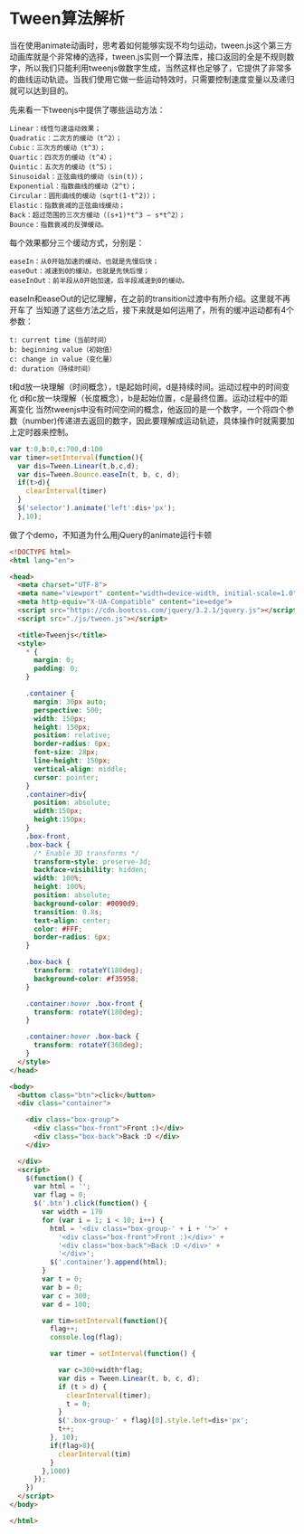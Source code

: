 # Tween算法解析

当在使用animate动画时，思考着如何能够实现不均匀运动，tween.js这个第三方动画库就是个非常棒的选择，tween.js实则一个算法库，接口返回的全是不规则数字，所以我们只能利用tweenjs做数字生成，当然这样也足够了，它提供了非常多的曲线运动轨迹。当我们使用它做一些运动特效时，只需要控制速度变量以及递归就可以达到目的。

先来看一下tweenjs中提供了哪些运动方法：
``` text
Linear：线性匀速运动效果；
Quadratic：二次方的缓动（t^2）；
Cubic：三次方的缓动（t^3）；
Quartic：四次方的缓动（t^4）；
Quintic：五次方的缓动（t^5）；
Sinusoidal：正弦曲线的缓动（sin(t)）；
Exponential：指数曲线的缓动（2^t）；
Circular：圆形曲线的缓动（sqrt(1-t^2)）；
Elastic：指数衰减的正弦曲线缓动；
Back：超过范围的三次方缓动（(s+1)*t^3 – s*t^2）；
Bounce：指数衰减的反弹缓动。
```

每个效果都分三个缓动方式，分别是：
``` text
easeIn：从0开始加速的缓动，也就是先慢后快；
easeOut：减速到0的缓动，也就是先快后慢；
easeInOut：前半段从0开始加速，后半段减速到0的缓动。
```
easeIn和easeOut的记忆理解，在之前的transition过渡中有所介绍。这里就不再开车了
当知道了这些方法之后，接下来就是如何运用了，所有的缓冲运动都有4个参数：
``` text
t: current time（当前时间）
b: beginning value（初始值）
c: change in value（变化量）
d: duration（持续时间）
```
t和d放一块理解（时间概念），t是起始时间，d是持续时间。运动过程中的时间变化
d和c放一块理解（长度概念），b是起始位置，c是最终位置。运动过程中的距离变化
当然tweenjs中没有时间空间的概念，他返回的是一个数字，一个将四个参数（number)传递进去返回的数字，因此要理解成运动轨迹，具体操作时就需要加上定时器来控制。
``` js
var t:0,b:0,c:700,d:100
var timer=setInterval(function(){
  var dis=Tween.Linear(t,b,c,d);
  var dis=Tween.Bounce.easeIn(t, b, c, d);
  if(t>d){
    clearInterval(timer)
  }
  $('selector').animate('left':dis+'px');
  },10);
```
做了个demo，不知道为什么用jQuery的animate运行卡顿
``` html
<!DOCTYPE html>
<html lang="en">

<head>
  <meta charset="UTF-8">
  <meta name="viewport" content="width=device-width, initial-scale=1.0">
  <meta http-equiv="X-UA-Compatible" content="ie=edge">
  <script src="https://cdn.bootcss.com/jquery/3.2.1/jquery.js"></script>
  <script src="./js/tween.js"></script>

  <title>Tweenjs</title>
  <style>
    * {
      margin: 0;
      padding: 0;
    }

    .container {
      margin: 30px auto;
      perspective: 500;
      width: 150px;
      height: 150px;
      position: relative;
      border-radius: 6px;
      font-size: 28px;
      line-height: 150px;
      vertical-align: middle;
      cursor: pointer;
    }
    .container>div{
      position: absolute;
      width:150px;
      height:150px;
    }
    .box-front,
    .box-back {
      /* Enable 3D transforms */
      transform-style: preserve-3d;
      backface-visibility: hidden;
      width: 100%;
      height: 100%;
      position: absolute;
      background-color: #0090d9;
      transition: 0.8s;
      text-align: center;
      color: #FFF;
      border-radius: 6px;
    }

    .box-back {
      transform: rotateY(180deg);
      background-color: #f35958;
    }

    .container:hover .box-front {
      transform: rotateY(180deg);
    }

    .container:hover .box-back {
      transform: rotateY(360deg);
    }
  </style>
</head>

<body>
  <button class="btn">click</button>
  <div class="container">

    <div class="box-group">
      <div class="box-front">Front :)</div>
      <div class="box-back">Back :D </div>
    </div>

  </div>
  <script>
    $(function() {
      var html = '';
      var flag = 0;
      $('.btn').click(function() {
        var width = 170
        for (var i = 1; i < 10; i++) {
          html = '<div class="box-group-' + i + '">' +
            '<div class="box-front">Front :)</div>' +
            '<div class="box-back">Back :D </div>' +
            '</div>';
          $('.container').append(html);
        }
        var t = 0;
        var b = 0;
        var c = 300;
        var d = 100;

        var tim=setInterval(function(){
          flag++;
          console.log(flag);

          var timer = setInterval(function() {

            var c=300+width*flag;
            var dis = Tween.Linear(t, b, c, d);
            if (t > d) {
              clearInterval(timer);
              t = 0;
            }
            $('.box-group-' + flag)[0].style.left=dis+'px';
            t++;
          }, 10);
          if(flag>8){
            clearInterval(tim)
          }
        },1000)
      });
    })
  </script>
</body>

</html>
```

